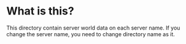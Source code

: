 # What is this?
This directory contain server world data on each server name.
If you change the server name, you need to change directory name as it.